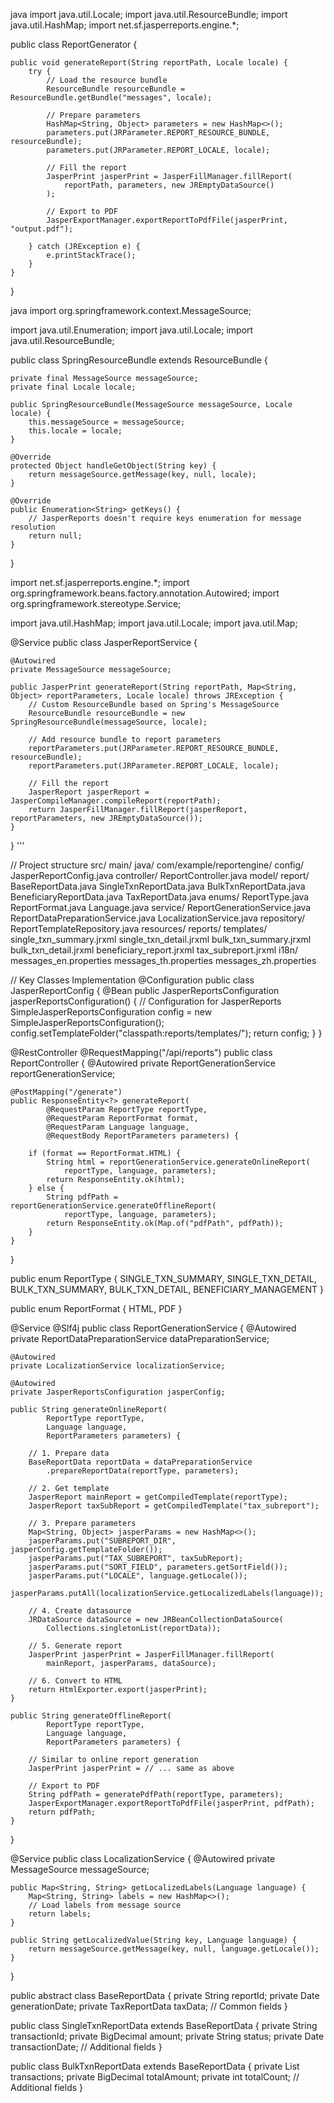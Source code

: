 java
import java.util.Locale;
import java.util.ResourceBundle;
import java.util.HashMap;
import net.sf.jasperreports.engine.*;

public class ReportGenerator {

    public void generateReport(String reportPath, Locale locale) {
        try {
            // Load the resource bundle
            ResourceBundle resourceBundle = ResourceBundle.getBundle("messages", locale);

            // Prepare parameters
            HashMap<String, Object> parameters = new HashMap<>();
            parameters.put(JRParameter.REPORT_RESOURCE_BUNDLE, resourceBundle);
            parameters.put(JRParameter.REPORT_LOCALE, locale);

            // Fill the report
            JasperPrint jasperPrint = JasperFillManager.fillReport(
                reportPath, parameters, new JREmptyDataSource()
            );

            // Export to PDF
            JasperExportManager.exportReportToPdfFile(jasperPrint, "output.pdf");

        } catch (JRException e) {
            e.printStackTrace();
        }
    }
}

java
import org.springframework.context.MessageSource;

import java.util.Enumeration;
import java.util.Locale;
import java.util.ResourceBundle;

public class SpringResourceBundle extends ResourceBundle {

    private final MessageSource messageSource;
    private final Locale locale;

    public SpringResourceBundle(MessageSource messageSource, Locale locale) {
        this.messageSource = messageSource;
        this.locale = locale;
    }

    @Override
    protected Object handleGetObject(String key) {
        return messageSource.getMessage(key, null, locale);
    }

    @Override
    public Enumeration<String> getKeys() {
        // JasperReports doesn't require keys enumeration for message resolution
        return null;
    }
}


import net.sf.jasperreports.engine.*;
import org.springframework.beans.factory.annotation.Autowired;
import org.springframework.stereotype.Service;

import java.util.HashMap;
import java.util.Locale;
import java.util.Map;

@Service
public class JasperReportService {

    @Autowired
    private MessageSource messageSource;

    public JasperPrint generateReport(String reportPath, Map<String, Object> reportParameters, Locale locale) throws JRException {
        // Custom ResourceBundle based on Spring's MessageSource
        ResourceBundle resourceBundle = new SpringResourceBundle(messageSource, locale);

        // Add resource bundle to report parameters
        reportParameters.put(JRParameter.REPORT_RESOURCE_BUNDLE, resourceBundle);
        reportParameters.put(JRParameter.REPORT_LOCALE, locale);

        // Fill the report
        JasperReport jasperReport = JasperCompileManager.compileReport(reportPath);
        return JasperFillManager.fillReport(jasperReport, reportParameters, new JREmptyDataSource());
    }
}
'''

// Project structure
src/
  main/
    java/
      com/example/reportengine/
        config/
          JasperReportConfig.java
        controller/
          ReportController.java
        model/
          report/
            BaseReportData.java
            SingleTxnReportData.java
            BulkTxnReportData.java
            BeneficiaryReportData.java
            TaxReportData.java
          enums/
            ReportType.java
            ReportFormat.java
            Language.java
        service/
          ReportGenerationService.java
          ReportDataPreparationService.java
          LocalizationService.java
        repository/
          ReportTemplateRepository.java
    resources/
      reports/
        templates/
          single_txn_summary.jrxml
          single_txn_detail.jrxml
          bulk_txn_summary.jrxml
          bulk_txn_detail.jrxml
          beneficiary_report.jrxml
          tax_subreport.jrxml
      i18n/
        messages_en.properties
        messages_th.properties
        messages_zh.properties

// Key Classes Implementation
@Configuration
public class JasperReportConfig {
    @Bean
    public JasperReportsConfiguration jasperReportsConfiguration() {
        // Configuration for JasperReports
        SimpleJasperReportsConfiguration config = new SimpleJasperReportsConfiguration();
        config.setTemplateFolder("classpath:reports/templates/");
        return config;
    }
}

@RestController
@RequestMapping("/api/reports")
public class ReportController {
    @Autowired
    private ReportGenerationService reportGenerationService;

    @PostMapping("/generate")
    public ResponseEntity<?> generateReport(
            @RequestParam ReportType reportType,
            @RequestParam ReportFormat format,
            @RequestParam Language language,
            @RequestBody ReportParameters parameters) {
        
        if (format == ReportFormat.HTML) {
            String html = reportGenerationService.generateOnlineReport(
                reportType, language, parameters);
            return ResponseEntity.ok(html);
        } else {
            String pdfPath = reportGenerationService.generateOfflineReport(
                reportType, language, parameters);
            return ResponseEntity.ok(Map.of("pdfPath", pdfPath));
        }
    }
}

public enum ReportType {
    SINGLE_TXN_SUMMARY,
    SINGLE_TXN_DETAIL,
    BULK_TXN_SUMMARY,
    BULK_TXN_DETAIL,
    BENEFICIARY_MANAGEMENT
}

public enum ReportFormat {
    HTML,
    PDF
}

@Service
@Slf4j
public class ReportGenerationService {
    @Autowired
    private ReportDataPreparationService dataPreparationService;
    
    @Autowired
    private LocalizationService localizationService;
    
    @Autowired
    private JasperReportsConfiguration jasperConfig;

    public String generateOnlineReport(
            ReportType reportType,
            Language language,
            ReportParameters parameters) {
        
        // 1. Prepare data
        BaseReportData reportData = dataPreparationService
            .prepareReportData(reportType, parameters);
        
        // 2. Get template
        JasperReport mainReport = getCompiledTemplate(reportType);
        JasperReport taxSubReport = getCompiledTemplate("tax_subreport");
        
        // 3. Prepare parameters
        Map<String, Object> jasperParams = new HashMap<>();
        jasperParams.put("SUBREPORT_DIR", jasperConfig.getTemplateFolder());
        jasperParams.put("TAX_SUBREPORT", taxSubReport);
        jasperParams.put("SORT_FIELD", parameters.getSortField());
        jasperParams.put("LOCALE", language.getLocale());
        jasperParams.putAll(localizationService.getLocalizedLabels(language));
        
        // 4. Create datasource
        JRDataSource dataSource = new JRBeanCollectionDataSource(
            Collections.singletonList(reportData));
        
        // 5. Generate report
        JasperPrint jasperPrint = JasperFillManager.fillReport(
            mainReport, jasperParams, dataSource);
        
        // 6. Convert to HTML
        return HtmlExporter.export(jasperPrint);
    }

    public String generateOfflineReport(
            ReportType reportType,
            Language language,
            ReportParameters parameters) {
        
        // Similar to online report generation
        JasperPrint jasperPrint = // ... same as above
        
        // Export to PDF
        String pdfPath = generatePdfPath(reportType, parameters);
        JasperExportManager.exportReportToPdfFile(jasperPrint, pdfPath);
        return pdfPath;
    }
}

@Service
public class LocalizationService {
    @Autowired
    private MessageSource messageSource;

    public Map<String, String> getLocalizedLabels(Language language) {
        Map<String, String> labels = new HashMap<>();
        // Load labels from message source
        return labels;
    }

    public String getLocalizedValue(String key, Language language) {
        return messageSource.getMessage(key, null, language.getLocale());
    }
}

public abstract class BaseReportData {
    private String reportId;
    private Date generationDate;
    private TaxReportData taxData;
    // Common fields
}

public class SingleTxnReportData extends BaseReportData {
    private String transactionId;
    private BigDecimal amount;
    private String status;
    private Date transactionDate;
    // Additional fields
}

public class BulkTxnReportData extends BaseReportData {
    private List<SingleTxnReportData> transactions;
    private BigDecimal totalAmount;
    private int totalCount;
    // Additional fields
}
